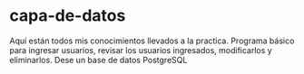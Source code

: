 # capa-de-datos
Aquí están todos mis conocimientos llevados a la practica.
Programa básico para ingresar usuarios, revisar los usuarios ingresados, modificarlos y eliminarlos. Dese un base de datos PostgreSQL
